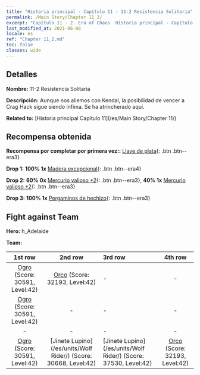```yaml
---
title: "Historia principal - Capítulo 11 - 11-2 Resistencia Solitaria"
permalink: /Main Story/Chapter 11_2/
excerpt: "Capítulo 11 - 2. Era of Chaos  Historia principal - Capítulo 11_2. 11-2 Resistencia Solitaria"
last_modified_at: 2021-06-08
locale: es
ref: "Chapter 11_2.md"
toc: false
classes: wide
---
```


## Detalles

 **Nombre:** 11-2 Resistencia Solitaria

 **Descripción:** Aunque nos aliemos con Kendal, la posibilidad de vencer a Crag Hack sigue siendo ínfima. Se ha atrincherado aquí.

 **Related to:** [Historia principal Capítulo 11](/es/Main Story/Chapter 11/)

## Recompensa obtenida

 **Recompensa por completar por primera vez::** [Llave de plata](/ItemsES/con_693/){: .btn .btn--era3}

 **Drop 1:** **100% 1x** [Madera excepcional](/ItemsES/mat_34/){: .btn .btn--era4}

 **Drop 2:** **60% 0x** [Mercurio valioso +2](/ItemsES/mat_28/){: .btn .btn--era3}, **40% 1x** [Mercurio valioso +2](/ItemsES/mat_28/){: .btn .btn--era3}

 **Drop 3:** **100% 1x** [Pergaminos de hechizo](/ItemsES/con_694/){: .btn .btn--era3}


## Fight against Team
 **Hero:** h_Adelaide

 **Team:**


  | 1st row | 2nd row | 3rd row | 4th row |
  |:----:|:----:|:----|:----:|
  | [Ogro](/es/units/Ogre/) (Score: 30591, Level:42)  | [Orco](/es/units/Orc/) (Score: 32193, Level:42)  | - | - |
  | [Ogro](/es/units/Ogre/) (Score: 30591, Level:42)  | - | - | - |
  | - | - | - | - |
  | [Ogro](/es/units/Ogre/) (Score: 30591, Level:42)  | [Jinete Lupino](/es/units/Wolf Rider/) (Score: 30668, Level:42)  | [Jinete Lupino](/es/units/Wolf Rider/) (Score: 37530, Level:42)  | [Orco](/es/units/Orc/) (Score: 32193, Level:42)  |


